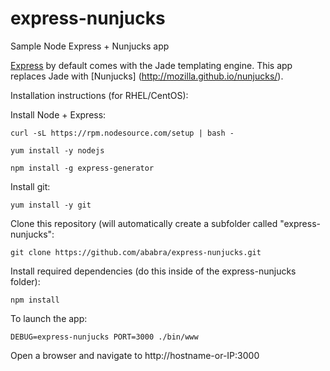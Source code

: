 express-nunjucks
================

Sample Node Express + Nunjucks app

[Express](http://expressjs.com) by default comes with the Jade templating engine. This app replaces Jade with [Nunjucks] (http://mozilla.github.io/nunjucks/).

Installation instructions (for RHEL/CentOS):

Install Node + Express: 

`curl -sL https://rpm.nodesource.com/setup | bash -`

`yum install -y nodejs`

`npm install -g express-generator`

Install git: 

`yum install -y git`

Clone this repository (will automatically create a subfolder called "express-nunjucks": 

`git clone https://github.com/ababra/express-nunjucks.git`

Install required dependencies (do this inside of the express-nunjucks folder): 

`npm install`

To launch the app: 

`DEBUG=express-nunjucks PORT=3000 ./bin/www`

Open a browser and navigate to http://hostname-or-IP:3000
